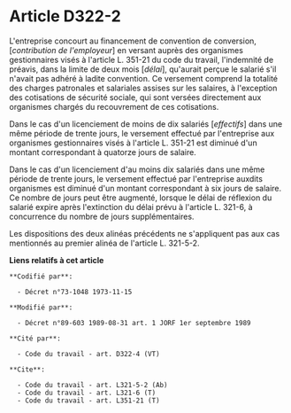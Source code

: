 # Article D322-2

L'entreprise concourt au financement de convention de conversion, [*contribution de l'employeur*] en versant auprès des
organismes gestionnaires visés à l'article L. 351-21 du code du travail, l'indemnité de préavis, dans la limite de deux mois
[*délai*], qu'aurait perçue le salarié s'il n'avait pas adhéré à ladite convention. Ce versement comprend la totalité des
charges patronales et salariales assises sur les salaires, à l'exception des cotisations de sécurité sociale, qui sont
versées directement aux organismes chargés du recouvrement de ces cotisations.

Dans le cas d'un licenciement de moins de dix salariés [*effectifs*] dans une même période de trente jours, le versement
effectué par l'entreprise aux organismes gestionnaires visés à l'article L. 351-21 est diminué d'un montant correspondant à
quatorze jours de salaire.

Dans le cas d'un licenciement d'au moins dix salariés dans une même période de trente jours, le versement effectué par
l'entreprise auxdits organismes est diminué d'un montant correspondant à six jours de salaire. Ce nombre de jours peut être
augmenté, lorsque le délai de réflexion du salarié expire après l'extinction du délai prévu à l'article L. 321-6, à
concurrence du nombre de jours supplémentaires.

Les dispositions des deux alinéas précédents ne s'appliquent pas aux cas mentionnés au premier alinéa de l'article L.
321-5-2.

**Liens relatifs à cet article**

	**Codifié par**:

	  - Décret n°73-1048 1973-11-15

	**Modifié par**:

	  - Décret n°89-603 1989-08-31 art. 1 JORF 1er septembre 1989

	**Cité par**:

	  - Code du travail - art. D322-4 (VT)

	**Cite**:

	  - Code du travail - art. L321-5-2 (Ab)
	  - Code du travail - art. L321-6 (T)
	  - Code du travail - art. L351-21 (T)
